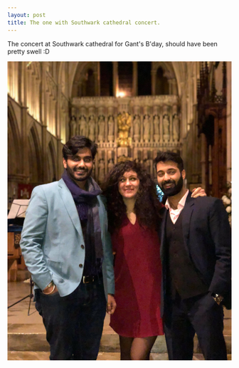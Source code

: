 ```yaml
---
layout: post
title: The one with Southwark cathedral concert.
---
```


The concert at Southwark cathedral for Gant's B'day, should have been pretty swell :D

![Concert](/images/gant_bday_concert.jpg)


